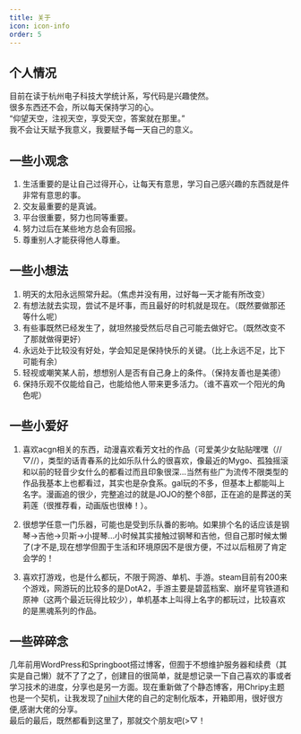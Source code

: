 ```yaml
---
title: 关于
icon: icon-info
order: 5
---
```


## 个人情况

目前在读于杭州电子科技大学统计系，写代码是兴趣使然。  
很多东西还不会，所以每天保持学习的心。  
“仰望天空，注视天空，享受天空，答案就在那里。”  
我不会让天赋予我意义，我要赋予每一天自己的意义。  

## 一些小观念
1. 生活重要的是让自己过得开心，让每天有意思，学习自己感兴趣的东西就是件非常有意思的事。
2. 交友最重要的是真诚。
3. 平台很重要，努力也同等重要。
4. 努力过后在某些地方总会有回报。
5. 尊重别人才能获得他人尊重。

## 一些小想法
1. 明天的太阳永远照常升起。（焦虑并没有用，过好每一天才能有所改变）
2. 有想法就去实现，尝试不是坏事，而且最好的时机就是现在。（既然要做那还等什么呢）
3. 有些事既然已经发生了，就坦然接受然后尽自己可能去做好它。（既然改变不了那就做得更好）
4. 永远处于比较没有好处，学会知足是保持快乐的关键。（比上永远不足，比下可能有余）
5. 轻视或嘲笑某人前，想想别人是否有自己身上的条件。（保持友善也是美德）
6. 保持乐观不仅能给自己，也能给他人带来更多活力。（谁不喜欢一个阳光的角色呢）

## 一些小爱好
1. 喜欢acgn相关的东西，动漫喜欢看芳文社的作品（可爱美少女贴贴嘿嘿（//▽//），类型的话青春系的比如乐队什么的很喜欢，像最近的Mygo、孤独摇滚和以前的轻音少女什么的都看过而且印象很深...当然有些广为流传不限类型的作品我基本上也都看过，其实也是杂食系。gal玩的不多，但基本上都能叫上名字。漫画追的很少，完整追过的就是JOJO的整个8部，正在追的是葬送的芙莉莲（很推荐看，动画版也很棒！）。

2. 很想学任意一门乐器，可能也是受到乐队番的影响。如果排个名的话应该是钢琴->吉他->贝斯->小提琴...小时候其实接触过钢琴和吉他，但自己那时候太懒了(才不是,现在想学但囿于生活和环境原因不是很方便，不过以后租房了肯定会学的！

3. 喜欢打游戏，也是什么都玩，不限于网游、单机、手游。steam目前有200来个游戏，网游玩的比较多的是DotA2，手游主要是碧蓝档案、崩坏星穹铁道和原神（这两个最近玩得比较少），单机基本上叫得上名字的都玩过，比较喜欢的是黑魂系列的作品。

## 一些碎碎念
几年前用WordPress和Springboot搭过博客，但囿于不想维护服务器和续费（其实是自己懒）就不了了之了，创建目的很简单，就是想记录一下自己喜欢的事或者学习技术的进度，分享也是另一方面。现在重新做了个静态博客，用Chripy主题也是一个契机，让我发现了[nihil](https://nihil.cc/)大佬的自己的定制化版本，开箱即用，很好很方便,感谢大佬的分享。  
最后的最后，既然都看到这里了，那就交个朋友吧(>▽！
    